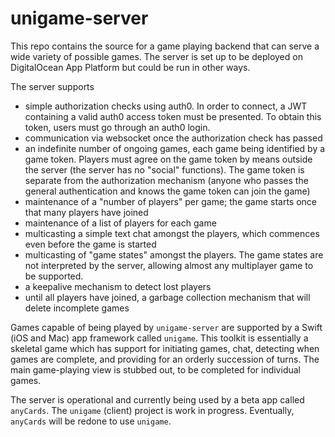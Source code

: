 # unigame-server

This repo contains the source for a game playing backend that can serve a wide variety of possible games.  The server is set up to be deployed on DigitalOcean App Platform but could be run in other ways.

The server supports
- simple authorization checks using auth0.  In order to connect, a JWT containing a valid auth0 access token must be presented.  To obtain this token, users must go through an auth0 login.
- communication via websocket once the authorization check has passed
- an indefinite number of ongoing games, each game being identified by a game token.  Players must agree on the game token by means outside the server (the server has no "social" functions).  The game token is separate from the authorization mechanism (anyone who passes the general authentication and knows the game token can join the game)
- maintenance of a "number of players" per game; the game starts once that many players have joined
- maintenance of a list of players for each game
- multicasting a simple text chat amongst the players, which commences even before the game is started
- multicasting of "game states" amongst the players.  The game states are not interpreted by the server, allowing almost any multiplayer game to be supported.
- a keepalive mechanism to detect lost players
- until all players have joined, a garbage collection mechanism that will delete incomplete games

Games capable of being played by `unigame-server` are supported by a Swift (iOS and Mac) app framework called `unigame`.  This toolkit is essentially a skeletal game which has support for initiating games, chat, detecting when games are complete, and providing for an orderly succession of turns.  The main game-playing view is stubbed out, to be completed for individual games.

The server is operational and currently being used by a beta app called `anyCards`.  The `unigame` (client) project is work in progress.  Eventually, `anyCards` will be redone to use `unigame`.
